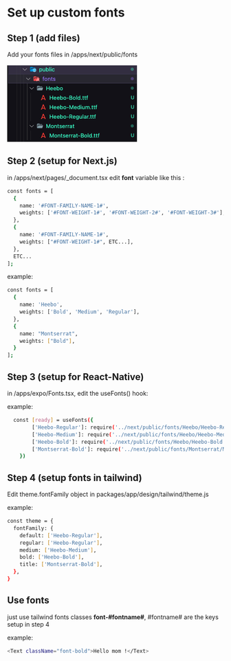 # Set up custom fonts

## Step 1 (add files)

Add your fonts files in /apps/next/public/fonts
\
\
![](fonts-folder.png)

## Step 2 (setup for Next.js)

in /apps/next/pages/\_document.tsx edit **font** variable like this :

```sh
const fonts = [
  {
    name: '#FONT-FAMILY-NAME-1#',
    weights: ['#FONT-WEIGHT-1#', '#FONT-WEIGHT-2#', '#FONT-WEIGHT-3#'],
  },
  {
    name: '#FONT-FAMILY-NAME-1#',
    weights: ["#FONT-WEIGHT-1#", ETC...],
  },
  ETC...
];
```

example:

```sh
const fonts = [
  {
    name: 'Heebo',
    weights: ['Bold', 'Medium', 'Regular'],
  },
  {
    name: "Montserrat",
    weights: ["Bold"],
  }
];
```

## Step 3 (setup for React-Native)

in /apps/expo/Fonts.tsx, edit the useFonts() hook:

example:

```sh
  const [ready] = useFonts({
        ['Heebo-Regular']: require('../next/public/fonts/Heebo/Heebo-Regular.ttf'),
        ['Heebo-Medium']: require('../next/public/fonts/Heebo/Heebo-Medium.ttf'),
        ['Heebo-Bold']: require('../next/public/fonts/Heebo/Heebo-Bold.ttf'),
        ['Montserrat-Bold']: require('../next/public/fonts/Montserrat/Montserrat-Bold.ttf'),
    })
```

## Step 4 (setup fonts in tailwind)

Edit theme.fontFamily object in packages/app/design/tailwind/theme.js

example:

```sh
const theme = {
  fontFamily: {
    default: ['Heebo-Regular'],
    regular: ['Heebo-Regular'],
    medium: ['Heebo-Medium'],
    bold: ['Heebo-Bold'],
    title: ['Montserrat-Bold'],
  },
}

```

## Use fonts 

just use tailwind fonts classes **font-#fontname#**, #fontname# are the keys setup in step 4

example: 

```sh
<Text className="font-bold">Hello mom !</Text>
```